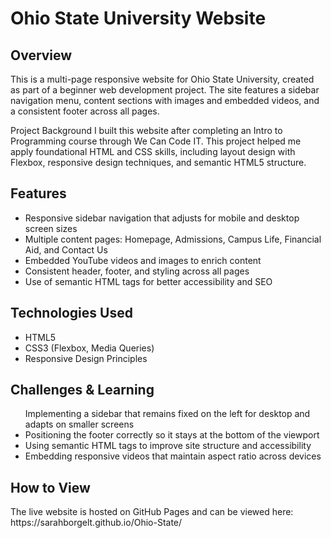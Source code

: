 <h1>Ohio State University Website</h1>
<h2>Overview</h2>
This is a multi-page responsive website for Ohio State University, created as part of a beginner web development project. The site features a sidebar navigation menu, content sections with images and embedded videos, and a consistent footer across all pages.

Project Background
I built this website after completing an Intro to Programming course through We Can Code IT. This project helped me apply foundational HTML and CSS skills, including layout design with Flexbox, responsive design techniques, and semantic HTML5 structure.

<h2>Features</h2>
<ul>
<li>Responsive sidebar navigation that adjusts for mobile and desktop screen sizes</li>

<li>Multiple content pages: Homepage, Admissions, Campus Life, Financial Aid, and Contact Us</li>

<li>Embedded YouTube videos and images to enrich content</li>

<li>Consistent header, footer, and styling across all pages</li>

<li>Use of semantic HTML tags for better accessibility and SEO</li>
</ul>

<h2>Technologies Used</h2>
<ul>
  <li>HTML5</li>
<li>CSS3 (Flexbox, Media Queries)</li>

<li>Responsive Design Principles</li>
</ul>
<h2>Challenges & Learning</h2>
<ul>
</li>Implementing a sidebar that remains fixed on the left for desktop and adapts on smaller screens

<li>Positioning the footer correctly so it stays at the bottom of the viewport</li>

<li>Using semantic HTML tags to improve site structure and accessibility</li>

<li>Embedding responsive videos that maintain aspect ratio across devices</li>
</ul>

<h2>How to View</h2>
The live website is hosted on GitHub Pages and can be viewed here:
https://sarahborgelt.github.io/Ohio-State/
